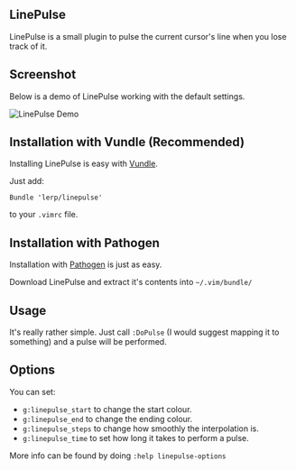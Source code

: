 ## LinePulse

LinePulse is a small plugin to pulse the current cursor's line when you lose
track of it.

## Screenshot

Below is a demo of LinePulse working with the default settings.

![LinePulse Demo](https://github.com/lerp/linepulse/raw/master/resources/example.gif)

## Installation with Vundle (Recommended)

Installing LinePulse is easy with [Vundle](https://github.com/gmarik/vundle).

Just add:

    Bundle 'lerp/linepulse'

to your `.vimrc` file.

## Installation with Pathogen

Installation with [Pathogen](https://github.com/tpope/vim-pathogen) is just as
easy.

Download LinePulse and extract it's contents into `~/.vim/bundle/`

## Usage

It's really rather simple. Just call `:DoPulse` (I would suggest mapping it to
something) and a pulse will be performed.

## Options

You can set:

* `g:linepulse_start` to change the start colour.
* `g:linepulse_end` to change the ending colour.
* `g:linepulse_steps` to change how smoothly the interpolation is.
* `g:linepulse_time` to set how long it takes to perform a pulse.

More info can be found by doing `:help linepulse-options`

